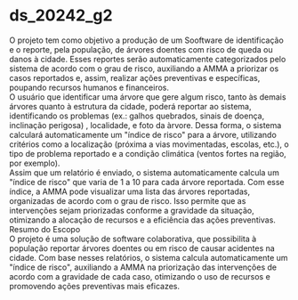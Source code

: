 # ds_20242_g2
O projeto tem como objetivo a produção de um Sooftware de identificação e o reporte, pela população, de árvores doentes com risco de queda ou danos à cidade. Esses reportes serão automaticamente categorizados pelo sistema de acordo com o grau de risco, auxiliando a AMMA a priorizar os casos reportados e, assim, realizar ações preventivas e específicas, poupando recursos humanos e financeiros.<br>
O usuário que identificar uma árvore que gere algum risco, tanto às demais árvores quanto à estrutura da cidade, poderá reportar ao sistema, identificando os problemas  (ex.: galhos quebrados, sinais de doença, inclinação perigosa) , localidade, e foto da àrvore. Dessa forma, o sistema calculará automaticamente um "índice de risco" para a árvore, utilizando critérios como a localização (próxima a vias movimentadas, escolas, etc.), o tipo de problema reportado e a condição climática (ventos fortes na região, por exemplo).<br>
Assim que um relatório é enviado, o sistema automaticamente calcula um "índice de risco" que varia de 1 a 10 para cada árvore reportada. Com esse índice, a AMMA pode visualizar uma lista das árvores reportadas, organizadas de acordo com o grau de risco. Isso permite que as intervenções sejam priorizadas conforme a gravidade da situação, otimizando a alocação de recursos e a eficiência das ações preventivas.<br>
Resumo do Escopo<br>
O projeto é uma solução de software colaborativa, que possibilita à população reportar árvores doentes ou em risco de causar acidentes na cidade. Com base nesses relatórios, o sistema calcula automaticamente um "índice de risco", auxiliando a AMMA na priorização das intervenções de acordo com a gravidade de cada caso, otimizando o uso de recursos e promovendo ações preventivas mais eficazes.<br>

